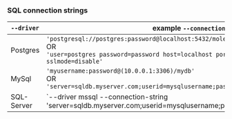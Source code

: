 ### SQL connection strings

| `--driver` | example `--connection-string` | Additional information |
|---|---|---|
| Postgres | `'postgresql://postgres:password@localhost:5432/molecula?sslmode=disable'`<br/>OR</br>`'user=postgres password=password host=localhost port=5432 dbname=molecula sslmode=disable'` | [`postgres` connection string](https://godoc.org/github.com/lib/pq){:target="_blank"} |
| MySql | `'myusername:password@(10.0.0.1:3306)/mydb'`<br/>OR<br/>`'server=sqldb.myserver.com;userid=mysqlusername;password=secret;database=mydbname'` | [`MySQL` connection strings](https://github.com/go-sql-driver/mysql#dsn-data-source-name){:target="_blank"} |
| SQL-Server | `--driver mssql --connection-string 'server=sqldb.myserver.com;userid=mysqlusername;password=secret;database=mydbname'`` | [`SQL-Server` connection strings](https://github.com/denisenkom/go-mssqldb#connection-parameters-and-dsn){:target="_blank"} |
